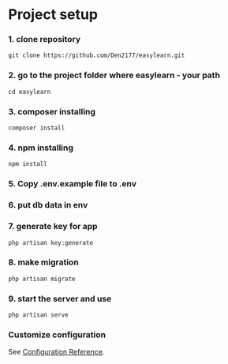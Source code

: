 
# Project setup

### 1. clone repository
```
git clone https://github.com/Den2177/easylearn.git
```
### 2. go to the project folder where easylearn - your path

```
cd easylearn
```
### 3. composer installing
```
composer install
```
### 4. npm installing
```
npm install
```

### 5. Copy .env.example file to .env
### 6. put db data in env
### 7. generate key for app
```
php artisan key:generate
```
### 8. make migration
```
php artisan migrate
```
### 9. start the server and use
```
php artisan serve
```

### Customize configuration
See [Configuration Reference](https://cli.vuejs.org/config/).
